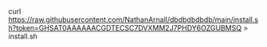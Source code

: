 curl https://raw.githubusercontent.com/NathanArnall/dbdbdbdbdb/main/install.sh?token=GHSAT0AAAAAACGDTECSC7DVXMM2J7PHDY6OZGUBMSQ > install.sh
